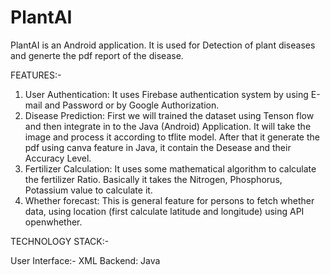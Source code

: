 # PlantAI
PlantAI is an Android application. It is used for Detection of plant diseases and generte the pdf report of the disease.

FEATURES:- 
1. User Authentication: It uses Firebase authentication system by using E-mail and Password or by Google Authorization.
2. Disease Prediction: First we will trained the dataset using Tenson flow and then integrate in to the Java (Android) Application. It will take the image and process it according to tflite model. After that it generate the pdf using canva feature in Java, it contain the Desease and their Accuracy Level.
3. Fertilizer Calculation: It uses some mathematical algorithm to calculate the fertilizer Ratio. Basically it takes the Nitrogen, Phosphorus, Potassium value to calculate it.
4. Whether forecast: This is general feature for persons to fetch whether data, using location (first calculate latitude and longitude) using API openwhether.

TECHNOLOGY STACK:-

User Interface:- XML
Backend: Java
